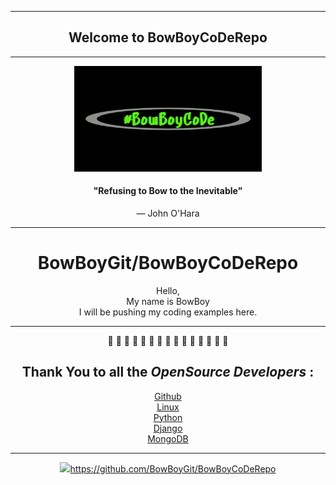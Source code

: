 *******
<div align="center">

## Welcome to BowBoyCoDeRepo

</div>

*******

<div align="center">
<img src="images/bowboycode.png" width=300>

#### "Refusing to Bow to the Inevitable"
— John O'Hara

*******

# BowBoyGit/BowBoyCoDeRepo
Hello,<br/>
My name is BowBoy<br/>
I will be pushing my coding examples here.


*******

:snake: :snake: :snake: :snake: :snake: :snake: :snake: :snake: :snake: :snake: :snake: :snake: :snake: :snake: :snake:




## Thank You to all the ***OpenSource Developers*** :<br>


[Github](https://www.github.com/)<br>
[Linux](https://www.linux.org/)<br>
[Python](https://www.python.org/)<br>
[Django](https://www.djangoproject.com/)<br>
[MongoDB](https://www.mongodb.com/)

<!-- ```python

print('hello world')

``` -->



*******

<img src="images/GitHub-Mark.png" width=30>https://github.com/BowBoyGit/BowBoyCoDeRepo</div>



























<!-- [GitHub](http://github.com) -->
<!-- <img src="images/pylogo.png" width=100>
![](images/pylogo.png) -->
<!-- As Grace Hopper said:
> I’ve always been more interested
> in the future than in the past. -->

<!-- ### 01 - The Basics -->



